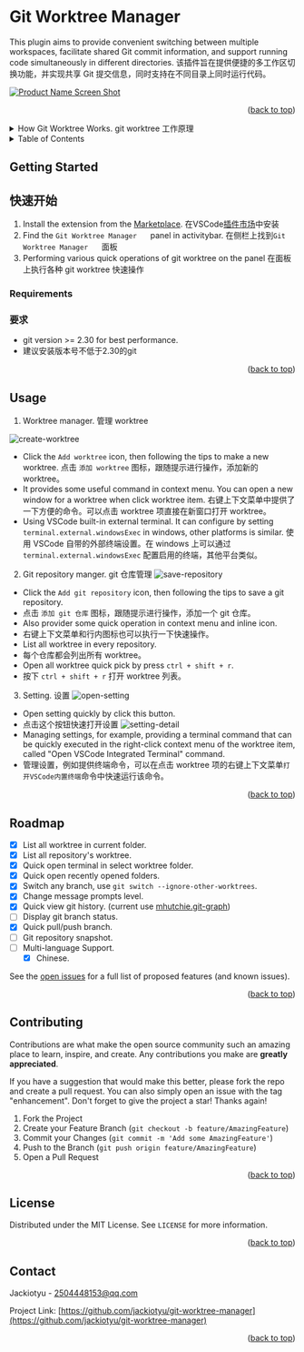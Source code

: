 <a name="readme-top"></a>

<!-- PROJECT LOGO -->
# Git Worktree Manager

<!-- ABOUT THE PROJECT -->
This plugin aims to provide convenient switching between multiple workspaces, facilitate shared Git commit information, and support running code simultaneously in different directories.
该插件旨在提供便捷的多工作区切换功能，并实现共享 Git 提交信息，同时支持在不同目录上同时运行代码。

[![Product Name Screen Shot][product-screenshot]](https://github.com/jackiotyu/git-worktree-manager)

<p align="right">(<a href="#readme-top">back to top</a>)</p>

<details>
  <summary>How Git Worktree Works. git worktree 工作原理</summary>
  <section>
    <img src="https://cdn.jsdelivr.net/gh/jackiotyu/git-worktree-manager@0.1.4/images/how-worktree-works.png" height="500" width="800" />
    <p>Git worktree is a feature of the Git version control system that allows you to work on multiple branches or commits within the same repository.

With git worktree, you can create an additional working directory that can be linked to different branches or commits of the original repository. The benefit of this is that you can work on multiple tasks without switching branches, making it convenient for developers to handle different versions of the code.

By creating a new working directory, we can switch between the current directory and the new one, each associated with different branches or commits. This means that we can perform git operations such as committing code, pulling updates, etc., on each directory without affecting each other.

In summary, git worktree provides a flexible way to manage multiple tasks or versions, making development work more efficient and convenient.</p>
    <p>Git worktree 是 Git 版本控制系统的一个功能，它用于在同一个仓库中同时工作于多个分支或提交。

使用 git worktree 可以创建一个额外的工作目录，这个目录可以连接到原始仓库的不同分支或提交。这样做的好处是可以在不切换分支的情况下同时进行多个任务，方便开发人员处理不同的代码版本。

通过创建一个新的工作目录，我们可以在当前目录和新的工作目录之间切换，而每个目录都可以与不同的分支或提交关联。这意味着我们可以在每个目录上执行 git 操作，例如提交代码、拉取更新等，而不会相互影响。

总结来说，git worktree 提供了一种灵活的方式来管理多个任务或版本，使得开发工作更加高效和便捷。</p>
  </section>
</details>

<!-- TABLE OF CONTENTS -->
<details>
  <summary>Table of Contents</summary>
  <ol>
    <li>
      <a href="#about-the-project">About The Project</a>
    </li>
    <li>
      <a href="#getting-started">Getting Started</a>
      <ul>
        <li><a href="#requirements">Requirements</a></li>
      </ul>
    </li>
    <li><a href="#usage">Usage</a></li>
    <li><a href="#roadmap">Roadmap</a></li>
    <li><a href="#contributing">Contributing</a></li>
    <li><a href="#license">License</a></li>
    <li><a href="#contact">Contact</a></li>
    <!-- <li><a href="#acknowledgments">Acknowledgments</a></li> -->
  </ol>
</details>



<!-- GETTING STARTED -->
## Getting Started
## 快速开始

1. Install the extension from the [Marketplace](https://marketplace.visualstudio.com/items?itemName=jackiotyu.git-worktree-manager).
在VSCode[插件市场](https://marketplace.visualstudio.com/items?itemName=jackiotyu.git-worktree-manager)中安装
1. Find the `Git Worktree Manager` <image width="16" height="16" src="https://cdn.jsdelivr.net/gh/jackiotyu/git-worktree-manager@0.1.4/images/icon.png"> panel in activitybar.
在侧栏上找到`Git Worktree Manager` <image width="16" height="16" src="https://cdn.jsdelivr.net/gh/jackiotyu/git-worktree-manager@0.1.4/images/icon.png"> 面板
1. Performing various quick operations of git worktree on the panel
在面板上执行各种 git worktree 快速操作

### Requirements
### 要求

* git version >= 2.30 for best performance.
* 建议安装版本号不低于2.30的git

<p align="right">(<a href="#readme-top">back to top</a>)</p>



<!-- USAGE EXAMPLES -->
## Usage

1. Worktree manager. 管理 worktree

![create-worktree](https://cdn.jsdelivr.net/gh/jackiotyu/git-worktree-manager@0.1.4/images/create-worktree.png)
- Click the `Add worktree` icon, then following the tips to make a new worktree.
点击 `添加 worktree` 图标，跟随提示进行操作，添加新的 worktree。
- It provides some useful command in context menu. You can open a new window for a worktree when click worktree item.
右键上下文菜单中提供了一下方便的命令。可以点击 worktree 项直接在新窗口打开 worktree。
- Using VSCode built-in external terminal. It can configure by setting `terminal.external.windowsExec` in windows, other platforms is similar.
使用 VSCode 自带的外部终端设置。在 windows 上可以通过 `terminal.external.windowsExec` 配置启用的终端，其他平台类似。

2. Git repository manger.  git 仓库管理
![save-repository](https://cdn.jsdelivr.net/gh/jackiotyu/git-worktree-manager@0.1.4/images/save-repository.png)
- Click the `Add git repository` icon, then following the tips to save a git repository.
- 点击 `添加 git 仓库` 图标，跟随提示进行操作，添加一个 git 仓库。
- Also provider some quick operation in context menu and inline icon.
- 右键上下文菜单和行内图标也可以执行一下快速操作。
- List all worktree in every repository.
- 每个仓库都会列出所有 worktree。
- Open all worktree quick pick by press `ctrl + shift + r`.
- 按下 `ctrl + shift + r` 打开 worktree 列表。

3. Setting. 设置
![open-setting](https://cdn.jsdelivr.net/gh/jackiotyu/git-worktree-manager@0.1.4/images/open-setting.png)
- Open setting quickly by click this button.
- 点击这个按钮快速打开设置
![setting-detail](https://cdn.jsdelivr.net/gh/jackiotyu/git-worktree-manager@0.1.4/images/setting-detail.png)
- Managing settings, for example, providing a terminal command that can be quickly executed in the right-click context menu of the worktree item, called "Open VSCode Integrated Terminal" command.
- 管理设置，例如提供终端命令，可以在点击 worktree 项的右键上下文菜单`打开VSCode内置终端`命令中快速运行该命令。

<p align="right">(<a href="#readme-top">back to top</a>)</p>



<!-- ROADMAP -->
## Roadmap

- [x] List all worktree in current folder.
- [x] List all repository's worktree.
- [x] Quick open terminal in select worktree folder.
- [x] Quick open recently opened folders.
- [x] Switch any branch, use `git switch --ignore-other-worktrees`.
- [x] Change message prompts level.
- [x] Quick view git history. (current use [mhutchie.git-graph](https://marketplace.visualstudio.com/items?itemName=mhutchie.git-graph))
- [ ] Display git branch status.
- [x] Quick pull/push branch.
- [ ] Git repository snapshot.
- [ ] Multi-language Support.
    - [x] Chinese.

See the [open issues](https://github.com/jackiotyu/git-worktree-manager/issues) for a full list of proposed features (and known issues).

<p align="right">(<a href="#readme-top">back to top</a>)</p>



<!-- CONTRIBUTING -->
## Contributing

Contributions are what make the open source community such an amazing place to learn, inspire, and create. Any contributions you make are **greatly appreciated**.

If you have a suggestion that would make this better, please fork the repo and create a pull request. You can also simply open an issue with the tag "enhancement".
Don't forget to give the project a star! Thanks again!

1. Fork the Project
2. Create your Feature Branch (`git checkout -b feature/AmazingFeature`)
3. Commit your Changes (`git commit -m 'Add some AmazingFeature'`)
4. Push to the Branch (`git push origin feature/AmazingFeature`)
5. Open a Pull Request

<p align="right">(<a href="#readme-top">back to top</a>)</p>



<!-- LICENSE -->
## License

Distributed under the MIT License. See `LICENSE` for more information.

<p align="right">(<a href="#readme-top">back to top</a>)</p>



<!-- CONTACT -->
## Contact

Jackiotyu - 2504448153@qq.com

Project Link: [https://github.com/jackiotyu/git-worktree-manager](https://github.com/jackiotyu/git-worktree-manager)

<p align="right">(<a href="#readme-top">back to top</a>)</p>


<!-- MARKDOWN LINKS & IMAGES -->
<!-- https://www.markdownguide.org/basic-syntax/#reference-style-links -->
[contributors-shield]: https://img.shields.io/github/contributors/jackiotyu/git-worktree-manager.svg?style=for-the-badge
[contributors-url]: https://github.com/jackiotyu/git-worktree-manager/graphs/contributors
[forks-shield]: https://img.shields.io/github/forks/jackiotyu/git-worktree-manager.svg?style=for-the-badge
[forks-url]: https://github.com/jackiotyu/git-worktree-manager/network/members
[stars-shield]: https://img.shields.io/github/stars/jackiotyu/git-worktree-manager.svg?style=for-the-badge
[stars-url]: https://github.com/jackiotyu/git-worktree-manager/stargazers
[issues-shield]: https://img.shields.io/github/issues/jackiotyu/git-worktree-manager.svg?style=for-the-badge
[issues-url]: https://github.com/jackiotyu/git-worktree-manager/issues
[license-shield]: https://img.shields.io/github/license/jackiotyu/git-worktree-manager.svg?style=for-the-badge
[license-url]: https://github.com/jackiotyu/git-worktree-manager/blob/master/LICENSE
[product-screenshot]: https://cdn.jsdelivr.net/gh/jackiotyu/git-worktree-manager@0.1.4/images/overview.png